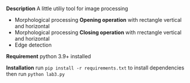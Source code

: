 **Description**
A little utiliy tool for image processing
- Morphological processing **Opening operation** with rectangle vertical and horizontal
- Morphological processing **Closing operation** with rrectangle vertical and horizontal
- Edge detection

**Requirement**
python 3.9+ installed

**Installation**
run `pip install -r requirements.txt` to install dependencies
then run `python lab3.py`